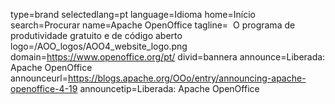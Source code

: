 type=brand
selectedlang=pt
language=Idioma
home=Início
search=Procurar
name=Apache OpenOffice
tagline=  O programa de produtividade gratuito e de código aberto
logo=/AOO_logos/AOO4_website_logo.png
domain=https://www.openoffice.org/pt/
divid=bannera
announce=Liberada: Apache OpenOffice
announceurl=https://blogs.apache.org/OOo/entry/announcing-apache-openoffice-4-19
announcetip=Liberada: Apache OpenOffice
~~~~~~
